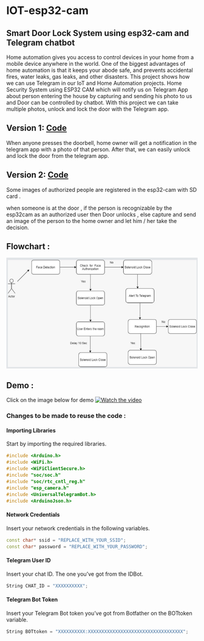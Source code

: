 # IOT-esp32-cam
## Smart Door Lock System using esp32-cam and Telegram chatbot 


Home automation gives you access to control devices in your home from a mobile device anywhere in the world. One of the biggest advantages of home automation is that it keeps your abode safe, and prevents accidental fires, water leaks, gas leaks, and other disasters. This project shows how we can use Telegram in our IoT and Home Automation projects. Home Security System using ESP32 CAM which will notify us on Telegram App about person entering the house by capturing and sending his photo to us and Door can be controlled by chatbot. With this project we can take multiple photos, unlock and lock the door with the Telegram app.

## Version 1: [Code](esp32cam_telegram_smart_door_lock.ino)

When anyone presses the doorbell, home owner  will get a notification in the telegram app with a photo of that person. After that, we can easily unlock and lock the door from the telegram app.





## Version 2: [Code](esp32-cam_Facerecognition_and_telegram_smartlock.ino)

Some images of authorized people are registered in the esp32-cam with SD card .

when someone is at the door , if the person is recognizable by the esp32cam as an authorized user then Door unlocks , else capture and send an image of the person to the home owner and let him / her take the decision.

## Flowchart :
![Flowchart](flowchart.png)


##  Demo : 

Click on the image below for demo
[![Watch the video](https://img.youtube.com/vi/Woi7MhA4UIs/maxresdefault.jpg)](https://youtu.be/Woi7MhA4UIs)


### Changes to be made to reuse the code :

#### Importing Libraries
Start by importing the required libraries.
```ino
#include <Arduino.h>
#include <WiFi.h>
#include <WiFiClientSecure.h>
#include "soc/soc.h"
#include "soc/rtc_cntl_reg.h"
#include "esp_camera.h"
#include <UniversalTelegramBot.h>
#include <ArduinoJson.h>
```
#### Network Credentials
Insert your network credentials in the following variables.
```ino
const char* ssid = "REPLACE_WITH_YOUR_SSID";
const char* password = "REPLACE_WITH_YOUR_PASSWORD";
```

#### Telegram User ID
Insert your chat ID. The one you’ve got from the IDBot.
```ino
String CHAT_ID = "XXXXXXXXXX";
```



#### Telegram Bot Token
Insert your Telegram Bot token you’ve got from Botfather on the BOTtoken variable.
```ino
String BOTtoken = "XXXXXXXXXX:XXXXXXXXXXXXXXXXXXXXXXXXXXXXXXXXXXX";
```
